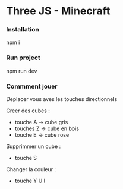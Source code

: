 # Three JS - Minecraft

### Installation

npm i

### Run project
npm run dev

### Commment jouer

Deplacer vous aves les touches directionnels

Creer des cubes :

- touche A -> cube gris
- touches Z -> cube en bois
- touche E -> cube rose

Supprimmer un cube :

- touche S

Changer la couleur :

- touche Y U I
